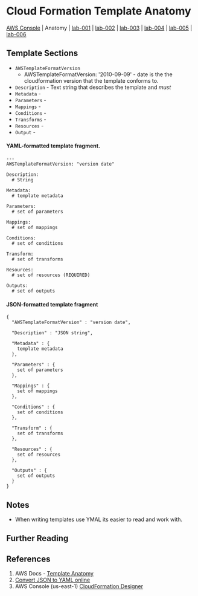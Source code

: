 # Cloud Formation Template Anatomy

[AWS Console](https://devopsplayground.signin.aws.amazon.com/console) |
Anatomy |
[lab-001](doc/lab-001.md) |
[lab-002](doc/lab-002.md) |
[lab-003](doc/lab-003.md) |
[lab-004](doc/lab-004.md) |
[lab-005](doc/lab-005.md) |
[lab-006](doc/lab-006.md)

## Template Sections

- `AWSTemplateFormatVersion`
    - AWSTemplateFormatVersion: '2010-09-09' - date is the the cloudformation version that the template conforms to.
- `Description` - Text string that describes the template and _must_
- `Metadata` -
- `Parameters` -
- `Mappings` -
- `Conditions` -
- `Transforms` -
- `Resources` -
- `Output` -




#### YAML-formatted template fragment.
```
---
AWSTemplateFormatVersion: "version date"

Description:
  # String

Metadata:
  # template metadata

Parameters:
  # set of parameters

Mappings:
  # set of mappings

Conditions:
  # set of conditions

Transform:
  # set of transforms

Resources:
  # set of resources (REQUIRED)

Outputs:
  # set of outputs
```


#### JSON-formatted template fragment
```
{
  "AWSTemplateFormatVersion" : "version date",

  "Description" : "JSON string",

  "Metadata" : {
    template metadata
  },

  "Parameters" : {
    set of parameters
  },

  "Mappings" : {
    set of mappings
  },

  "Conditions" : {
    set of conditions
  },

  "Transform" : {
    set of transforms
  },

  "Resources" : {
    set of resources
  },

  "Outputs" : {
    set of outputs
  }
}
```

## Notes
- When writing templates use YMAL its easier to read and work with.

## Further Reading




## References
1. AWS Docs - [Template Anatomy](https://docs.aws.amazon.com/AWSCloudFormation/latest/UserGuide/template-anatomy.html)
1. [Convert JSON to YAML online](https://www.json2yaml.com/)
1. AWS Console (us-east-1) [CloudFormation Designer](https://console.aws.amazon.com/cloudformation/designer/home?region=us-east-1)
